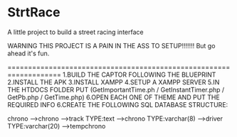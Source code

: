 # StrtRace
A little project to build a street racing interface 

WARNING THIS PROJECT IS A PAIN IN THE ASS TO SETUP!!!!!!! 
But go ahead it's fun.

===================================================================
1.BUILD THE CAPTOR FOLLOWING THE BLUEPRINT
2.INSTALL THE APK
3.INSTALL XAMPP
4.SETUP A XAMPP SERVER
5.IN THE HTDOCS FOLDER PUT (GetImportantTime.ph / GetInstantTimer.php / GetPb.php / GetTime.php)
6.OPEN EACH ONE OF THEME AND PUT THE REQUIRED INFO
6.CREATE THE FOLLOWING SQL DATABASE STRUCTURE:

chrono
    -->chrono
        -->track	TYPE:text
        -->chrono	TYPE:varchar(8)
        -->driver	TYPE:varchar(20)
    -->tempchrono


